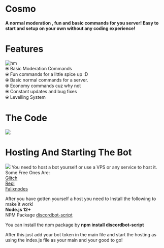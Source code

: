 # Cosmo
**A normal moderation , fun and basic commands for you server!  Easy to start and setup on your own without any coding experience!**

# Features
![hm](https://media.discordapp.net/attachments/752428043951276102/756894135805280266/ezgif-7-448f9070f3e2.png)
<br>⦿ Basic Moderation Commands
<br>⦿ Fun commands for a little spice up :D
<br>⦿ Basic normal commands for a server.
<br>⦿ Economy commands cuz why not
<br>⦿ Constant updates and bug fixes
<br>⦿ Levelling System

# The Code
<a href="https://github.com/RileCraft/Cosmo/">
         <img src="https://media.discordapp.net/attachments/705681477169315863/756895590738165840/Slide1.jpg">
      </a>
      
# Hosting And Starting The Bot
<img src="https://camo.githubusercontent.com/676ac5bb0e04daec45cb471b6ea16b34818aeeca/687474703a2f2f692e696d6775722e636f6d2f5676585970356a2e706e67">
You need to host a bot yourself or use a VPS or any service to host it.
Some Free Ones Are:
<br> <a href="https://glitch.com/"> Glitch </a>
<br> <a href="https://repl.it/~"> Repl </a>
<br> <a href="https://falixnodes.net/"> Falixnodes </a>

After you have gotten yourself a host you need to Install the following to make it work!
<br> <b> Node.js 12+ </b>
<br> NPM Package <a href="https://www.npmjs.com/package/discordbot-script"> discordbot-script </a>

You can install the npm package by
<b> npm install discordbot-script </b>

After this just add your bot token in the main file and start the hosting as using the index.js file as your main and your good to go!
